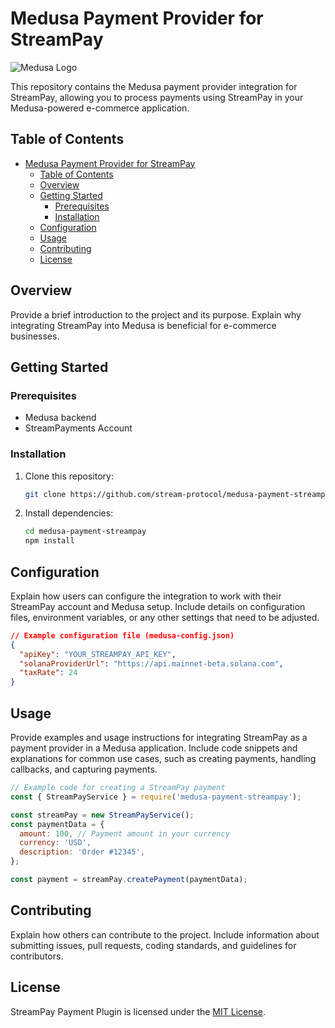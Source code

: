 # Medusa Payment Provider for StreamPay

![Medusa Logo](https://your-domain.com/path/to/medusa-logo.png)

This repository contains the Medusa payment provider integration for StreamPay, allowing you to process payments using StreamPay in your Medusa-powered e-commerce application.

## Table of Contents

- [Medusa Payment Provider for StreamPay](#medusa-payment-provider-for-streampay)
  - [Table of Contents](#table-of-contents)
  - [Overview](#overview)
  - [Getting Started](#getting-started)
    - [Prerequisites](#prerequisites)
    - [Installation](#installation)
  - [Configuration](#configuration)
  - [Usage](#usage)
  - [Contributing](#contributing)
  - [License](#license)

## Overview

Provide a brief introduction to the project and its purpose. Explain why integrating StreamPay into Medusa is beneficial for e-commerce businesses.

## Getting Started

### Prerequisites

- Medusa backend
- StreamPayments Account

### Installation

1. Clone this repository:

   ```bash
   git clone https://github.com/stream-protocol/medusa-payment-streampay.git
   ```

2. Install dependencies:

   ```bash
   cd medusa-payment-streampay
   npm install
   ```

## Configuration

Explain how users can configure the integration to work with their StreamPay account and Medusa setup. Include details on configuration files, environment variables, or any other settings that need to be adjusted.

```json
// Example configuration file (medusa-config.json)
{
  "apiKey": "YOUR_STREAMPAY_API_KEY",
  "solanaProviderUrl": "https://api.mainnet-beta.solana.com",
  "taxRate": 24
}
```

## Usage

Provide examples and usage instructions for integrating StreamPay as a payment provider in a Medusa application. Include code snippets and explanations for common use cases, such as creating payments, handling callbacks, and capturing payments.

```javascript
// Example code for creating a StreamPay payment
const { StreamPayService } = require('medusa-payment-streampay');

const streamPay = new StreamPayService();
const paymentData = {
  amount: 100, // Payment amount in your currency
  currency: 'USD',
  description: 'Order #12345',
};

const payment = streamPay.createPayment(paymentData);
```

## Contributing

Explain how others can contribute to the project. Include information about submitting issues, pull requests, coding standards, and guidelines for contributors.

## License

StreamPay Payment Plugin is licensed under the [MIT License](LICENSE.md).
